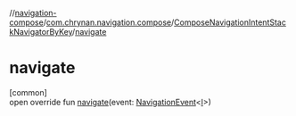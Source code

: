 //[navigation-compose](../../../index.md)/[com.chrynan.navigation.compose](../index.md)/[ComposeNavigationIntentStackNavigatorByKey](index.md)/[navigate](navigate.md)

# navigate

[common]\
open override fun [navigate](navigate.md)(event: [NavigationEvent](../../../../navigation-core/navigation-core/com.chrynan.navigation/-navigation-event/index.md)&lt;[I](index.md)&gt;)
